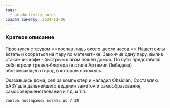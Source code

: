 ```yaml
---
tags:
  - productivity_notes
создал заметку: 2024-11-06
---
```

### Краткое описание
Проснулся с трудом ==поспав лишь около шести часов.==
Нашел силы встать и собраться на пару по математике.
Закончив одну пару, выпив стаканчик кофе - быстрым шагом пошёл домой.
По пути представлял себя в роли тревел-блогера (в стиле Артемия Лебедева) обозревающего город в котором нахожусь.

Оказавшись дома, сел за компьютер и наладил Obsidian.
Составляю БАЗУ для дальнейшего ведения заметок и самообразования, самосовершенствования и т.д. и т.п.

	Завтра постараюсь встать до 7:30